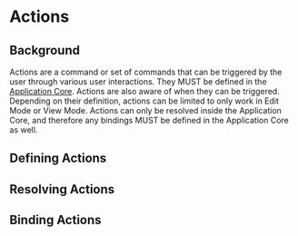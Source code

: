# Actions
<!-- [[TOC]] -->

## Background

Actions are a command or set of commands that can be triggered by the user through various user interactions. They MUST be defined in the [Application Core][docs.application]. Actions are also aware of when they can be triggered. Depending on their definition, actions can be limited to only work in Edit Mode or View Mode. Actions can only be resolved inside the Application Core, and therefore any bindings MUST be defined in the Application Core as well.

## Defining Actions

## Resolving Actions

## Binding Actions

[docs.application]: docs/dev/application
